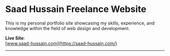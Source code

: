 # Saad Hussain Freelance Website  

This is my personal portfolio site showcasing my skills, experience, and knowledge within the field of web design and development.


**Live Site**:  
[www.saad-hussain.com](https://saad-hussain.com/)

---

